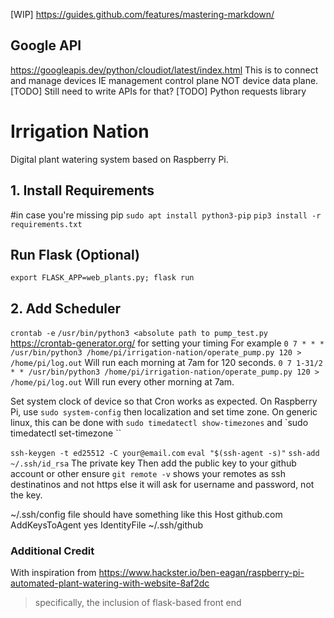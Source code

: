 [WIP] https://guides.github.com/features/mastering-markdown/ 

## Google API
https://googleapis.dev/python/cloudiot/latest/index.html 
This is to connect and manage devices IE management control plane NOT device data plane.
[TODO] Still need to write APIs for that?
[TODO] Python requests library


# Irrigation Nation
Digital plant watering system based on Raspberry Pi.

## 1. Install Requirements
#in case you're missing pip
`sudo apt install python3-pip`
`pip3 install -r requirements.txt`
## Run Flask (Optional)
`export FLASK_APP=web_plants.py; flask run`

## 2. Add Scheduler
`crontab -e`
`/usr/bin/python3 <absolute path to pump_test.py`
https://crontab-generator.org/ for setting your timing
For example
`0 7 * * * /usr/bin/python3 /home/pi/irrigation-nation/operate_pump.py 120 > /home/pi/log.out` Will run each morning at 7am for 120 seconds.
`0 7 1-31/2 * * /usr/bin/python3 /home/pi/irrigation-nation/operate_pump.py 120 > /home/pi/log.out` Will run every other morning at 7am.

Set system clock of device so that Cron works as expected. On Raspberry Pi, use `sudo system-config` then localization and set time zone. On generic linux, this can be done with `sudo timedatectl show-timezones` and `sudo timedatectl set-timezone <TIMEZONE>``


`ssh-keygen -t ed25512 -C your@email.com`
`eval "$(ssh-agent -s)"`
`ssh-add ~/.ssh/id_rsa` The private key
Then add the public key to your github account or other
ensure `git remote -v` shows your remotes as ssh destinatinos and not https else it will ask for username and password, not the key.


~/.ssh/config file should have something like this
Host github.com
        AddKeysToAgent yes
        IdentityFile ~/.ssh/github<private key>




### Additional Credit
With inspiration from https://www.hackster.io/ben-eagan/raspberry-pi-automated-plant-watering-with-website-8af2dc
> specifically, the inclusion of flask-based front end